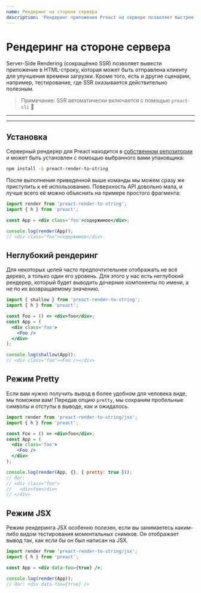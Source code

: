 ```yaml
---
name: Рендеринг на стороне сервера
description: 'Рендеринг приложения Preact на сервере позволяет быстрее показывать содержимое пользователям.'
---
```


# Рендеринг на стороне сервера

Server-Side Rendering (сокращённо SSR) позволяет вывести приложение в HTML-строку, которая может быть отправлена клиенту для улучшения времени загрузки. Кроме того, есть и другие сценарии, например, тестирование, где SSR оказывается действительно полезным.

> Примечание: SSR автоматически включается с помощью `preact-cli` :tada:

---

<div><toc></toc></div>

---

## Установка

Серверный рендерер для Preact находится в [собственном репозитории](https://github.com/preactjs/preact-render-to-string/) и может быть установлен с помощью выбранного вами упаковщика:

```sh
npm install -S preact-render-to-string
```

После выполнения приведенной выше команды мы можем сразу же приступить к её использованию. Поверхность API довольно мала, и лучше всего её можно объяснить на примере простого фрагмента:

```jsx
import render from 'preact-render-to-string';
import { h } from 'preact';

const App = <div class='foo'>содержимое</div>;

console.log(render(App));
// <div class="foo">содержимое</div>
```

## Неглубокий рендеринг

Для некоторых целей часто предпочтительнее отображать не всё дерево, а только один его уровень. Для этого у нас есть неглубокий рендерер, который будет выводить дочерние компоненты по имени, а не по их возвращаемому значению.

```jsx
import { shallow } from 'preact-render-to-string';
import { h } from 'preact';

const Foo = () => <div>foo</div>;
const App = (
  <div class='foo'>
    <Foo />
  </div>
);

console.log(shallow(App));
// <div class="foo"><Foo /></div>
```

## Режим Pretty

Если вам нужно получить вывод в более удобном для человека виде, мы поможем вам! Передав опцию `pretty`, мы сохраним пробельные символы и отступы в выводе, как и ожидалось.

```jsx
import render from 'preact-render-to-string/jsx';
import { h } from 'preact';

const Foo = () => <div>foo</div>;
const App = (
  <div class='foo'>
    <Foo />
  </div>
);

console.log(render(App, {}, { pretty: true }));
// Лог:
// <div class="foo">
//   <div>foo</div>
// </div>
```

## Режим JSX

Режим рендеринга JSX особенно полезен, если вы занимаетесь каким-либо видом тестирования моментальных снимков. Он отображает вывод так, как если бы он был написан на JSX.

```jsx
import render from 'preact-render-to-string/jsx';
import { h } from 'preact';

const App = <div data-foo={true} />;

console.log(render(App));
// Лог: <div data-foo={true} />
```
